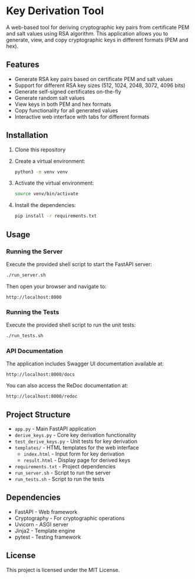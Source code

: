 # Key Derivation Tool

A web-based tool for deriving cryptographic key pairs from certificate PEM and salt values using RSA algorithm. This application allows you to generate, view, and copy cryptographic keys in different formats (PEM and hex).

## Features

- Generate RSA key pairs based on certificate PEM and salt values
- Support for different RSA key sizes (512, 1024, 2048, 3072, 4096 bits)
- Generate self-signed certificates on-the-fly
- Generate random salt values
- View keys in both PEM and hex formats
- Copy functionality for all generated values
- Interactive web interface with tabs for different formats

## Installation

1. Clone this repository
2. Create a virtual environment:
   ```bash
   python3 -m venv venv
   ```

3. Activate the virtual environment:
   ```bash
   source venv/bin/activate
   ```

4. Install the dependencies:
   ```bash
   pip install -r requirements.txt
   ```

## Usage

### Running the Server

Execute the provided shell script to start the FastAPI server:

```bash
./run_server.sh
```

Then open your browser and navigate to:
```
http://localhost:8000
```

### Running the Tests

Execute the provided shell script to run the unit tests:

```bash
./run_tests.sh
```

### API Documentation

The application includes Swagger UI documentation available at:

```
http://localhost:8000/docs
```

You can also access the ReDoc documentation at:

```
http://localhost:8000/redoc
```

## Project Structure

- `app.py` - Main FastAPI application
- `derive_keys.py` - Core key derivation functionality
- `test_derive_keys.py` - Unit tests for key derivation
- `templates/` - HTML templates for the web interface
  - `index.html` - Input form for key derivation
  - `result.html` - Display page for derived keys
- `requirements.txt` - Project dependencies
- `run_server.sh` - Script to run the server
- `run_tests.sh` - Script to run the tests

## Dependencies

- FastAPI - Web framework
- Cryptography - For cryptographic operations
- Uvicorn - ASGI server
- Jinja2 - Template engine
- pytest - Testing framework

## License

This project is licensed under the MIT License.
